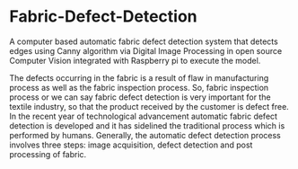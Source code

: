# Fabric-Defect-Detection
A computer based automatic fabric defect detection system that detects edges using Canny algorithm via Digital Image Processing in open source Computer Vision integrated with Raspberry pi to execute the model.


The defects occurring in the fabric is a result of flaw in manufacturing process as
well as the fabric inspection process. So, fabric inspection process or we can say
fabric defect detection is very important for the textile industry, so that the
product received by the customer is defect free. In the recent year of technological
advancement automatic fabric defect detection is developed and it has sidelined
the traditional process which is performed by humans. Generally, the automatic
defect detection process involves three steps: image acquisition, defect detection
and post processing of fabric.
